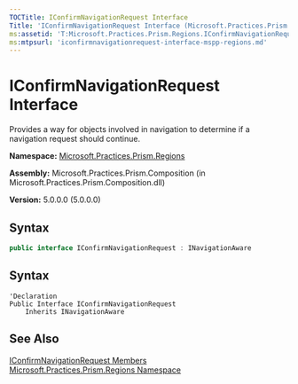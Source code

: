 ```yaml
---
TOCTitle: IConfirmNavigationRequest Interface
Title: 'IConfirmNavigationRequest Interface (Microsoft.Practices.Prism.Regions)'
ms:assetid: 'T:Microsoft.Practices.Prism.Regions.IConfirmNavigationRequest'
ms:mtpsurl: 'iconfirmnavigationrequest-interface-mspp-regions.md'
---
```


# IConfirmNavigationRequest Interface

Provides a way for objects involved in navigation to determine if a navigation request should continue.

**Namespace:** [Microsoft.Practices.Prism.Regions](/patterns-practices/reference/mspp-regions-namespace)

**Assembly:** Microsoft.Practices.Prism.Composition (in Microsoft.Practices.Prism.Composition.dll)

**Version:** 5.0.0.0 (5.0.0.0)

## Syntax

```C#
public interface IConfirmNavigationRequest : INavigationAware
```

## Syntax

```VB
'Declaration
Public Interface IConfirmNavigationRequest
	Inherits INavigationAware
```

## See Also

[IConfirmNavigationRequest Members](/patterns-practices/reference/iconfirmnavigationrequest-members-mspp-regions)<br/>
[Microsoft.Practices.Prism.Regions Namespace](/patterns-practices/reference/mspp-regions-namespace)<br/>